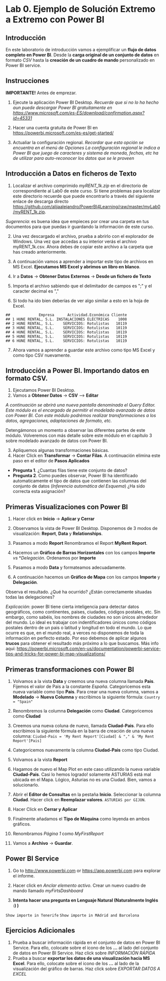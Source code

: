 Lab 0. Ejemplo de Solución Extremo a Extremo con Power BI
================

Introducción
------------

En este laboratorio de introducción vamos a ejemplificar un **flujo de datos completo en Power BI**. Desde la **carga original de un conjunto de datos** en formato *CSV* hasta la **creación de un cuadro de mando** personalizado en Power BI service.

Instrucciones
-------------

**IMPORTANTE!** Antes de emprezar.

1.  Ejecute la aplicación Power BI Desktop. *Recuerde que si no lo ha hecho aun puede descargar Power BI gratuitamente en <https://www.microsoft.com/es-ES/download/confirmation.aspx?id=45331>*
2.  Hacer una cuenta gratuita de Power BI en https://powerbi.microsoft.com/es-es/get-started/ 

3.  Actualiar la configuración regional. *Recordar que esta opción se encuentra en el menú de Opciones*
*La configuración regional le indica a Power BI que juego de caracteres y sistema de moneda, fechas, etc ha de utilizar para auto-reconocer los datos que se le proveen*

Introducción a Datos en ficheros de Texto
-------------

1.  Localizar el archivo comprimido *myRENT\_1k.zip* en el directorio de correspondiente al Lab0 de este curso. Si tiene problemas para localizar este directorio recuerde que puede encontrarlo a través del siguiente enlace de descarga directo <https://github.com/alijaalejandro/PowerBI4Learning/raw/master/myLab0/myRENT_1k.zip>.

*Sugerencia*: es buena idea que empieces por crear una carpeta en tus documentos para que puedas ir guardando la información de este curso.

2. Una vez descargado el archivo, prueba a abrirlo con el explorador de Windows. Una vez que accedas a su interior verás el archivo myRENT_1k.csv. Ahora debes de copiar este archivo a la carpeta que has creado anteriormente.

3. A continuación vamos a aprender a importar este tipo de archivos en MS Excel. **Ejecutamos MS Excel y abrimos un libro en blanco**.
4. Ir a **Datos** -> **Obtener Datos Externos** -> **Desde un fichero de Texto**
5. Importa el archivo sabiendo que el delimitador de campos es ";" y el caracter decimal es ","


6.  Si todo ha ido bien deberías de ver algo similar a esto en la hoja de Excel.

<!-- -->

    ##             Empresa      Actividad.Económica Cliente
    ## 1 HUNE RENTAL, S.L. INSTALACIONES ELÉCTRICAS    1008
    ## 2 HUNE RENTAL, S.L.    SERVICIOS: Rotulistas   10119
    ## 3 HUNE RENTAL, S.L.    SERVICIOS: Rotulistas   10119
    ## 4 HUNE RENTAL, S.L.    SERVICIOS: Rotulistas   10119
    ## 5 HUNE RENTAL, S.L.    SERVICIOS: Rotulistas   10119
    ## 6 HUNE RENTAL, S.L.    SERVICIOS: Rotulistas   10119

7. Ahora vamos a aprender a guardar este archivo como tipo MS Excel y como tipo CSV nuevamente.

Introducción a Power BI. Importando datos en formato CSV.
-------------
1. Ejecutamos Power BI Desktop.
2. Vamos a **Obtener Datos** -> **CSV** --> **Editar**

*A continuación se abrirá una nueva pantalla denominada el Query Editor. Este módulo es el encargado de permitir el modelado avanzado de datos con Power BI. Con este módulo podrémos realizar transformaciones a los datos, agregaciones, adaptaciones de formato, etc.*

Detengámonos un momento a observar las diferentes partes de este módulo. Volveremos con más detalle sobre este módulo en el capítulo 3 sobre modelado avanzado de datos con Power BI.

3.  Apliquemos algunas transformaciones básicas.
4.  Hacer Click en **Transformar** -> **Contar Filas**. A continuación elimina este paso en el editor de **Pasos Aplicados**

-   **Pregunta 1**. ¿Cuantas filas tiene este conjunto de datos?
-   **Pregunta 2**. Como puedes observar, Power BI ha identificado automaticamente el tipo de datos que contienen las columnas del conjunto de datos (*Inferencia automática del Esquema*) ¿Ha sido correcta esta asignación?


Primeras Visualizaciones con Power BI
-------------

1.  Hacer click en **Inicio** -> **Aplicar y Cerrar**

2.  Observamos la vista de Power BI Desktop. Disponemos de 3 modos de visualización: **Report**, **Data** y **Relationships**.

3.  Pasamos a modo **Report** Renombramos el Report **MyRent Report**.

4.  Hacemos un **Gráfico de Barras Horizontales** con los campos **Importe** *vs* **Delegación*. Ordenamos por **Importe**
5.  Pasamos a modo **Data** y formateamos adecuadamente. 


6.  A continuación hacemos un **Gráfico de Mapa** con los campos **Importe** y **Delegación**.

Observa el resultado. ¿Qué ha ocurrido? ¿Están correctamente situadas todas las delegaciones?

*Explicación*: power BI tiene cierta inteligencia para detectar datos geográficos, como continentes, paises, ciudades, códigos postales, etc. Sin embargo, como sabéis, los nombres de ciudades no son únicos alrrededor del mundo. Lo ideal es trabajar con indentificadores únicos como códigos postales dentro de un pais o latitud y longitud en todo el mundo. Lo que ocurre es que, en el mundo real, a verces no disponemos de toda la información en perfecto estado. Por eso debemos de aplicar algunos **trucos** para obtener el resultado más próximo a lo que buscamos.
Más info aquí: https://powerbi.microsoft.com/en-us/documentation/powerbi-service-tips-and-tricks-for-power-bi-map-visualizations/


Primeras transformaciones con Power BI
-------------

1.  Volvamos a la vista **Data** y creemos una nueva columna llamada **Pais**. Fijemos el valor de Pais a la constante *España*. Categoricemos esta nueva variable como tipo **Pais**. Para crear una nueva columna, vamos a **Modelado** -> **Nueva Columna** y escribimos la siguiente fórmula:
`Country = "Spain"`

2.  Renombremos la columna **Delegación** como **Ciudad**. Categoricemos como **Ciudad**
3.  Creemos una nueva coluna de nuevo, llamada **Ciudad-Pais**. Para ello escribimos la siguiente fórmula en la barra de creación de una nueva columna:
`Ciudad-Pais = 'My Rent Report'[Ciudad] & "," & 'My Rent Report'[Pais]`

4.  Categoricemos nuevamente la columna **Ciudad-Pais** como tipo Ciudad.

5.  Volvamos a la vista **Report**

6.  Hagamos de nuevo el Map Plot en este caso utilizando la nueva variable **Ciudad-Pais**. Casi lo hemos logrado! solamente ASTURIAS está mal ubicada en el Mapa. Lógico, Asturias no es una Ciudad. Bien, vamos a solucionarlo.
7.  Abrir el **Editor de Consultas** en la pestaña **Inicio**. Seleccionar la columna **Ciudad**. Hacer click en **Reemplazar valores**. `ASTURIAS por GIJON`.
8.  Hacer Click en **Cerrar y Aplicar**

9.  Finalmente añadamos el **Tipo de Máquina** como leyenda en ambos gráficos.

10.  Renombramos *Página 1* como *MyFirstReport*

11.  Vamos a **Archivo** -> **Guardar**.


Power BI Service
-------------

1.  Go to <http://www.powerbi.com> or <https://app.powerbi.com> para explorar el informe.

2.  Hacer click en *Anclar elemento activo*. Crear un nuevo cuadro de mando llamado *myFirtsDashboard*

3.  **Intenta hacer una pregunta en Lenguaje Natural (Naturalmente Inglés :) )**

`Show importe in Tenerife` `Show importe in MAdrid and Barcelona`

Ejercicios Adicionales
-------------

1. Prueba a buscar información rápida en el conjunto de datos en Power BI Service. Para ello, colocate sobre el icono de los **...** al lado del conjunto de datos en Power BI Service. Haz click sobre *INFORMACIÓN RÁPIDA*
2. Prueba a buscar **exportar los datos de una visualización hacia MS Excel**. Para ello, colocate sobre el icono de los **...** al lado de la visualización del gráfico de barras. Haz click sobre *EXPORTAR DATOS A EXCEL*

